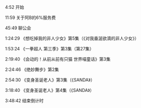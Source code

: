 4:52 开始

11:59 关于阿B的6%服务费

45:49 聊公会

1:24:29 《想吃掉我的非人少女》第5集（《对我垂涎欲滴的非人少女》）

1:53:24 《一拳超人 第三季》第3集（第27集）

2:19:40 《会动的！从前从前有只猫 世界喵童话》第3集

2:24:46 《绝妙舞步》第2集

2:54:30 《变身圣诞老人》第3集（《SANDA》）

3:18:40 《变身圣诞老人》第4集（《SANDA》）

3:48:42 结束倒计时